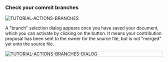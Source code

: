 ### Check your commit branches

<div>
  <img
    alt="TUTORIAL-ACTIONS-BRANCHES"
    src="https://raw.githubusercontent.com/multi-coop/datami-documentation-content/main/images/tutorial/commented/tutorial-07.png"
    />
</div>

A "branch" selection dialog appears once you have saved your document, which you can activate by clicking on the <span class="icon"><i class="mdi mdi-source-branch"></i></span> button. It means your contribution proposal has been sent to the owner for the source file, but is not "merged" yet onto the source file. 

<div style="border: thin solid lightgrey;">
  <img
    alt="TUTORIAL-ACTIONS-BRANCHES-DIALOG"
    src="https://raw.githubusercontent.com/multi-coop/datami-documentation-content/main/images/tutorial/contribution-branches.png"
    />
</div>
